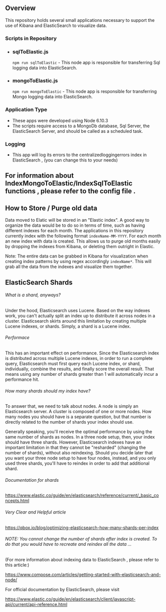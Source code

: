  ## Overview

This repository holds several small applications necessary to support the use of Kibana and ElasticSearch to visualize data.

### Scripts in Repository

* ### sqlToElastic.js
	`npm run sqlToElastic` - This node app is responsible for transferring  Sql logging data into ElasticSearch.

* ### mongoToElastic.js
	`npm run mongoToElastic` - This node app is responsible for transferring Mongo logging data into ElasticSearch.



### Application Type

 * These apps were developed using Node 6.10.3
 * The scripts require access to a MongoDb database, Sql Server, the ElasticSearch Server, and should be called as a scheduled task.


### Logging

- This app will log its errors to the centralizedloggingerrors index in ElasticSearch , (you can change this to your needs)

 

## For information about IndexMongoToElastic/IndexSqlToElastic functions , please refer to the config file .

  
			
## How to Store / Purge old data

Data moved to Elatic will be stored in an "Elastic index". A good way to organize the data would be to do so in terms of time, such as having different indexes for each month.  The applications in this repository currently index with the following format `indexName-MM-YYYY`. For each month an new index with data is created.  This allows us to purge old months easily by dropping the indexes from Kibana, or deleting them outright in Elastic.

Note:  The entire data can be grabbed in Kibana for visualization when creating index patterns by using regex accordingly `indexName*`. This will grab all the data from the indexes and visualize them together.
		

## ElasticSearch Shards
###### What is a shard, anyways?
Under the hood, Elasticsearch uses Lucene. Based on the way indexes work, you can't actually split an index up to distribute it across nodes in a cluster. Elasticsearch skirts around this limitation by creating multiple Lucene indexes, or shards. Simply, a shard is a Lucene index.

###### Performace
This has an important effect on performance. Since the Elasticsearch index is distributed across multiple Lucene indexes, in        order to run a complete query, Elasticsearch must first query each Lucene index, or shard, individually, combine the results, and finally score the overall result. That means using any number of shards greater than 1 will automatically incur a performance hit. 


###### How many shards should my index have?
To answer that, we need to talk about nodes. A node is simply an Elasticsearch server. A cluster is composed of one or more nodes. How many nodes you should have is a separate question, but that number is directly related to the number of shards your index should use.

Generally speaking, you'll receive the optimal performance by using the same number of shards as nodes. In a three node setup, then, your index should have three shards. However, Elasticsearch indexes have an important limitation in that they cannot be "resharded" (changing the number of shards), without also reindexing. Should you decide later that you want your three node setup to have four nodes, instead, and you only used three shards, you'll have to reindex in order to add that additional shard.

###### Documentation for shards
https://www.elastic.co/guide/en/elasticsearch/reference/current/_basic_concepts.html

###### Very Clear and Helpful article
https://qbox.io/blog/optimizing-elasticsearch-how-many-shards-per-index

###### NOTE: You cannot change the number of shards after index is created. To do that you would have to recreate and reindex all the data ...

(For more information about indexing data to ElasticSearch  , please refer to this article:)

 https://www.compose.com/articles/getting-started-with-elasticsearch-and-node/

For official documentation by ElasticSearch, please visit

https://www.elastic.co/guide/en/elasticsearch/client/javascript-api/current/api-reference.html				                                                            